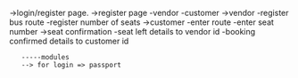 ->login/register page.
->register page
         -vendor
         -customer
->vendor
       -register bus route
       -register number of seats
->customer
	-enter route
	-enter seat number
->seat confirmation
	-seat left details to vendor id
	-booking confirmed details to customer id

       -----modules
       --> for login => passport
       